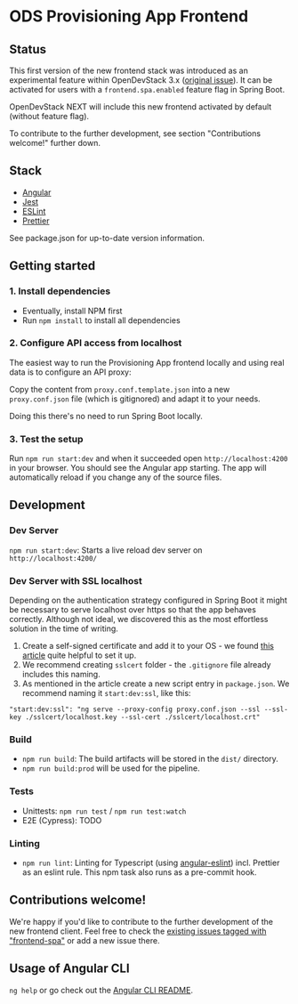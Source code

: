# ODS Provisioning App Frontend

## Status

This first version of the new frontend stack was introduced as an experimental feature within OpenDevStack 3.x
([original issue](https://github.com/opendevstack/ods-provisioning-app/issues/518)). It can be activated for users with a
`frontend.spa.enabled` feature flag in Spring Boot.

OpenDevStack NEXT will include this new frontend activated by default (without feature flag).

To contribute to the further development, see section "Contributions welcome!" further down.

## Stack

- [Angular](https://angular.io/)
- [Jest](https://jestjs.io/)
- [ESLint](https://eslint.org/)
- [Prettier](https://prettier.io/) 

See package.json for up-to-date version information.

## Getting started

### 1. Install dependencies

- Eventually, install NPM first
- Run `npm install` to install all dependencies

### 2. Configure API access from localhost

The easiest way to run the Provisioning App frontend locally and using real data is to configure an API proxy:

Copy the content from `proxy.conf.template.json` into a new `proxy.conf.json` file (which is gitignored) and adapt it to your needs.

Doing this there's no need to run Spring Boot locally.

### 3. Test the setup

Run `npm run start:dev` and when it succeeded open `http://localhost:4200` in your browser. You should see the Angular app starting. The app
will automatically reload if you change any of the source files.

## Development

### Dev Server

`npm run start:dev`: Starts a live reload dev server on `http://localhost:4200/`

### Dev Server with SSL localhost

Depending on the authentication strategy configured in Spring Boot it might be necessary to serve localhost over https so that the app
behaves correctly. Although not ideal, we discovered this as the most effortless solution in the time of writing.

1. Create a self-signed certificate and add it to your OS - we found
   [this article](https://medium.com/@richardr39/using-angular-cli-to-serve-over-https-locally-70dab07417c8) quite helpful to set it up.
2. We recommend creating `sslcert` folder - the `.gitignore` file already includes this naming.
3. As mentioned in the article create a new script entry in `package.json`. We recommend naming it `start:dev:ssl`, like this:

`"start:dev:ssl": "ng serve --proxy-config proxy.conf.json --ssl --ssl-key ./sslcert/localhost.key --ssl-cert ./sslcert/localhost.crt"`

### Build

- `npm run build`: The build artifacts will be stored in the `dist/` directory.
- `npm run build:prod` will be used for the pipeline.

### Tests

- Unittests: `npm run test` / `npm run test:watch`
- E2E (Cypress): TODO

### Linting

- `npm run lint`: Linting for Typescript (using [angular-eslint](https://github.com/angular-eslint/angular-eslint)) incl. Prettier as an eslint rule. This npm task also runs as a pre-commit hook.

## Contributions welcome!

We're happy if you'd like to contribute to the further development of the new frontend client. Feel free to check the
[existing issues tagged with "frontend-spa"](https://github.com/opendevstack/ods-provisioning-app/labels/frontend-spa) or add a new issue
there.

## Usage of Angular CLI

`ng help` or go check out the [Angular CLI README](https://github.com/angular/angular-cli/blob/master/README.md).
